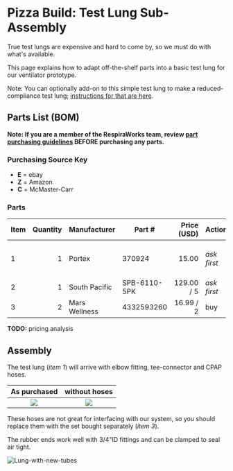 # Pizza Build: Test Lung Sub-Assembly

True test lungs are expensive and hard to come by, so we must do with what's available.

This page explains how to adapt off-the-shelf parts into a basic test lung for our ventilator prototype.

Note: You can optionally add-on to this simple test lung to make a reduced-compliance test lung; [instructions for that are here](../pizza-compliance-test-lung).

## Parts List (BOM)

**Note: If you are a member of the RespiraWorks team, review [part purchasing guidelines](../../README.md) BEFORE purchasing any parts.**

### Purchasing Source Key

* **E** = ebay
* **Z** = Amazon
* **C** = McMaster-Carr

### Parts

| Item | Quantity | Manufacturer  | Part #         | Price (USD)     | Action | Sources         | Notes |
| ---- |---------:| ------------- | ------------------- | ------------:|-----------|----------------| ----- |
| 1    |        1 | Portex        | 370924              | 15.00        |*ask first*| search ebay     | test "lung" or breathing bag. |
| 2    |        1 | South Pacific | SPB-6110-5PK        |   129.00 / 5 |*ask first*| [Z][2amzn]     | **ALT for item 1** |
| 3    |        2 | Mars Wellness | 4332593260          | 16.99 / 2    | buy       | [Z][3amzn]     | CPAP tubing |

[2amzn]:  https://www.amazon.com/FlexLung-Biomedical-Ventilator-Testing-Demonstration/dp/B07B876P9C
[3amzn]:  https://www.amazon.com/gp/product/B01N14F1MV

**TODO:** pricing analysis

## Assembly

The test lung (*item 1*) will arrive with elbow fitting, tee-connector and CPAP hoses.

| As purchased         |  without hoses       |
|:--------------------:|:--------------------:|
![](assets/lung-purchased.jpg)|![](assets/lung-no-tubes.jpg)|

These hoses are not great for interfacing with our system, so you should replace them with the set bought separately (*item 3*).

The rubber ends work well with 3/4"ID fittings and can be clamped to seal air tight.

![Lung-with-new-tubes](assets/lung-new-tubes.jpg)

